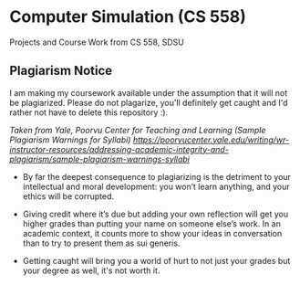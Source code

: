 # Computer Simulation (CS 558)
Projects and Course Work from CS 558, SDSU

## Plagiarism Notice
I am making my coursework available under the assumption that it will not be plagiarized. Please do not plagarize, you'll definitely get caught and I'd rather not have to delete this repository :).

*Taken from Yale, Poorvu Center for Teaching and Learning (Sample Plagiarism Warnings for Syllabi) 
https://poorvucenter.yale.edu/writing/wr-instructor-resources/addressing-academic-integrity-and-plagiarism/sample-plagiarism-warnings-syllabi*

- By far the deepest consequence to plagiarizing is the detriment to your intellectual and moral development: you won’t learn anything, and your ethics will be corrupted.

- Giving credit where it’s due but adding your own reflection will get you higher grades than putting your name on someone else’s work. 
In an academic context, it counts more to show your ideas in conversation than to try to present them as sui generis.

- Getting caught will bring you a world of hurt to not just your grades but your degree as well, it's not worth it.
